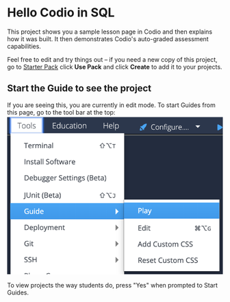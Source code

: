 # Hello Codio in SQL
This project shows you a sample lesson page in Codio and then explains how it was built. It then demonstrates Codio's auto-graded assessment capabilities.

Feel free to edit and try things out – if you need a new copy of this project, go to [Starter Pack](https://codio.com/home/starter-packs/f13b031a-c036-47c7-af28-d76afae47d12) click **Use Pack** and click **Create** to add it to your projects.


## Start the Guide to see the project
If you are seeing this, you are currently in edit mode. To start Guides from this page, go to the tool bar at the top:
![.guides/img/playGuide](.guides/img/playGuide.png)

To view projects the way students do, press "Yes" when prompted to Start Guides.
